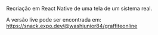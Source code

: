 Recriação em React Native de uma tela de um sistema real.

A versão live pode ser encontrada em: https://snack.expo.dev/@washjunior84/graffiteonline
